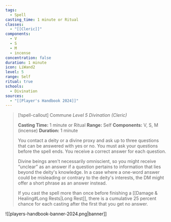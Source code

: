```yaml
---
tags:
  - Spell
casting_time: 1 minute or Ritual
classes:
  - "[[Cleric]]"
components:
  - V
  - S
  - M
  - incense
concentration: false
duration: 1 minute
icon: LiWand2
level: 5
range: Self
ritual: true
schools:
  - Divination
sources: 
  - "[[Player's Handbook 2024]]"
---
```

>[!spell-callout] Commune
>_Level 5 Divination (Cleric)_
>
>**Casting Time:** 1 minute or Ritual
>**Range:** Self
>**Components:** V, S, M (incense)
>**Duration:** 1 minute
>
>You contact a deity or a divine proxy and ask up to three questions that can be answered with yes or no. You must ask your questions before the spell ends. You receive a correct answer for each question.
>
>Divine beings aren't necessarily omniscient, so you might receive “unclear” as an answer if a question pertains to information that lies beyond the deity's knowledge. In a case where a one-word answer could be misleading or contrary to the deity's interests, the DM might offer a short phrase as an answer instead.
>
>If you cast the spell more than once before finishing a [[Damage & Healing#Long Rests\|Long Rest]], there is a cumulative 25 percent chance for each casting after the first that you get no answer.


![[players-handbook-banner-2024.png|banner]]